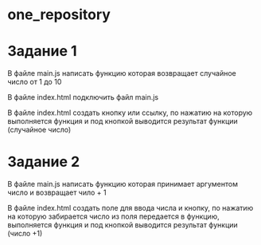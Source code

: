 # one_repository

# Задание 1
В файле main.js написать функцию которая возвращает случайное число от 1 до 10

В файле index.html подключить файл main.js

В файле index.html создать кнопку или ссылку, по нажатию на которую выполняется функция и под кнопкой выводится результат функции (случайное число)

# Задание 2
В файле main.js написать функцию которая принимает аргументом число и возвращает чило + 1

В файле index.html создать поле для ввода числа и кнопку, по нажатию на которую забирается число из поля передается в функцию, выполняется функция и под кнопкой выводится результат функции (число +1)
